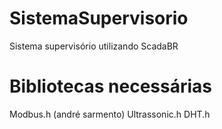 # SistemaSupervisorio
Sistema supervisório utilizando ScadaBR

# Bibliotecas necessárias
Modbus.h (andré sarmento)
Ultrassonic.h
DHT.h

